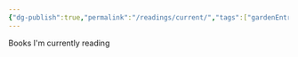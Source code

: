 ```yaml
---
{"dg-publish":true,"permalink":"/readings/current/","tags":["gardenEntry"]}
---
```



Books I'm currently reading